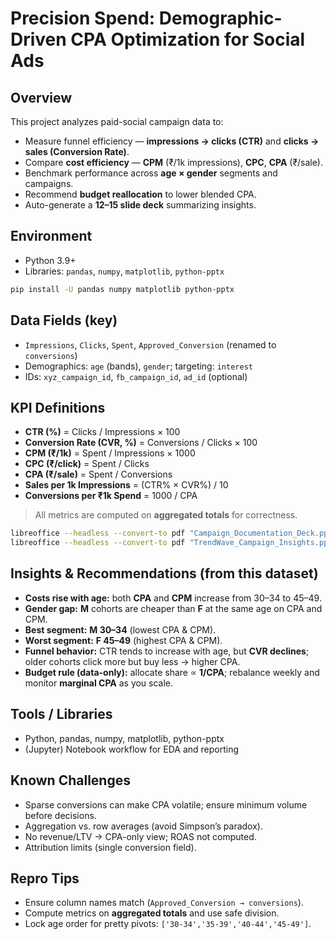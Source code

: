 # Precision Spend: Demographic-Driven CPA Optimization for Social Ads

## Overview
This project analyzes paid-social campaign data to:
- Measure funnel efficiency — **impressions → clicks (CTR)** and **clicks → sales (Conversion Rate)**.
- Compare **cost efficiency** — **CPM** (₹/1k impressions), **CPC**, **CPA** (₹/sale).
- Benchmark performance across **age × gender** segments and campaigns.
- Recommend **budget reallocation** to lower blended CPA.
- Auto-generate a **12–15 slide deck** summarizing insights.

## Environment
- Python 3.9+  
- Libraries: `pandas`, `numpy`, `matplotlib`, `python-pptx`

```bash
pip install -U pandas numpy matplotlib python-pptx
```

## Data Fields (key)
- `Impressions`, `Clicks`, `Spent`, `Approved_Conversion` (renamed to `conversions`)
- Demographics: `age` (bands), `gender`; targeting: `interest`
- IDs: `xyz_campaign_id`, `fb_campaign_id`, `ad_id` (optional)

## KPI Definitions
- **CTR (%)** = Clicks / Impressions × 100  
- **Conversion Rate (CVR, %)** = Conversions / Clicks × 100  
- **CPM (₹/1k)** = Spent / Impressions × 1000  
- **CPC (₹/click)** = Spent / Clicks  
- **CPA (₹/sale)** = Spent / Conversions  
- **Sales per 1k Impressions** = (CTR% × CVR%) / 10  
- **Conversions per ₹1k Spend** = 1000 / CPA

> All metrics are computed on **aggregated totals** for correctness.


```bash
libreoffice --headless --convert-to pdf "Campaign_Documentation_Deck.pptx"
libreoffice --headless --convert-to pdf "TrendWave_Campaign_Insights.pptx"
```

## Insights & Recommendations (from this dataset)
- **Costs rise with age:** both **CPA** and **CPM** increase from 30–34 to 45–49.  
- **Gender gap:** **M** cohorts are cheaper than **F** at the same age on CPA and CPM.  
- **Best segment:** **M 30–34** (lowest CPA & CPM).  
- **Worst segment:** **F 45–49** (highest CPA & CPM).  
- **Funnel behavior:** CTR tends to increase with age, but **CVR declines**; older cohorts click more but buy less → higher CPA.  
- **Budget rule (data-only):** allocate share ∝ **1/CPA**; rebalance weekly and monitor **marginal CPA** as you scale.

## Tools / Libraries
- Python, pandas, numpy, matplotlib, python-pptx  
- (Jupyter) Notebook workflow for EDA and reporting

## Known Challenges
- Sparse conversions can make CPA volatile; ensure minimum volume before decisions.  
- Aggregation vs. row averages (avoid Simpson’s paradox).  
- No revenue/LTV → CPA-only view; ROAS not computed.  
- Attribution limits (single conversion field).

## Repro Tips
- Ensure column names match (`Approved_Conversion → conversions`).  
- Compute metrics on **aggregated totals** and use safe division.  
- Lock age order for pretty pivots: `['30-34','35-39','40-44','45-49']`.
